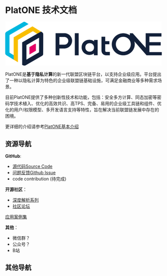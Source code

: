 # PlatONE 技术文档

![1](主页面/images/PlatONE2.png)

PlatONE是**基于隐私计算**的新一代联盟区块链平台，以支持企业级应用。平台提出了一种以隐私计算为特色的企业级联盟链基础设施，可满足金融商业等多种需求场景。

目前PlatONE提供了多种创新性技术和功能，包括：安全多方计算、同态加密等密码学技术植入、优化的高效共识、高TPS、完备、易用的企业级工具链和组件、优化的用户/权限模型、多开发语言支持等特性，旨在解决当前联盟链发展中存在的困境。

更详细的介绍请参考[PlatONE基本介绍](PlatONE系统设计/基本介绍/PlatONE基本介绍.md)

## 资源导航

**GitHub**:

* [源代码Source Code](https://github.com/PlatONEnterprise/PlatONE-Go)
* [问题反馈Github Issue]()
* code contribution (待完成)

**开源社区**：

* [深度解析系列]()
* [社区论坛]()

[应用案例集](主页面/应用案例集.md)

**其他**：

* 微信群？
* 公众号？
* B站

## 其他导航
